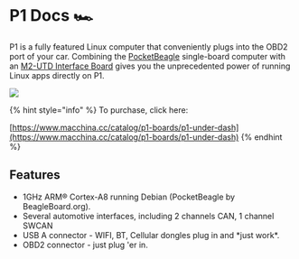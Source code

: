 # P1 Docs 🏎

P1 is a fully featured Linux computer that conveniently plugs into the OBD2 port of your car. Combining the [PocketBeagle](https://beagleboard.org/pocket) single-board computer with an [M2-UTD Interface Board](https://www.macchina.cc/catalog/m2-boards/interface-board-utd) gives you the unprecedented power of running Linux apps directly on P1.

![](../.gitbook/assets/img_6754.JPG)

{% hint style="info" %}
To purchase, click here:

[https://www.macchina.cc/catalog/p1-boards/p1-under-dash](https://www.macchina.cc/catalog/p1-boards/p1-under-dash)
{% endhint %}

## Features

* 1GHz ARM® Cortex-A8 running Debian \(PocketBeagle by BeagleBoard.org\).
* Several automotive interfaces, including 2 channels CAN, 1 channel SWCAN
* USB A connector - WIFI, BT, Cellular dongles plug in and \*just work\*. 
* OBD2 connector - just plug 'er in. 

